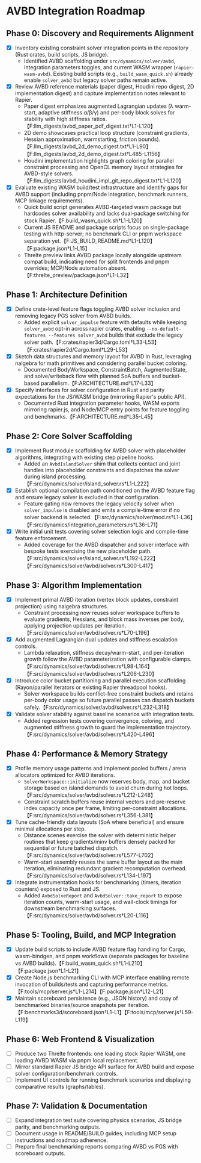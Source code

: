 # AVBD Integration Roadmap

## Phase 0: Discovery and Requirements Alignment
- [x] Inventory existing constraint solver integration points in the repository (Rust crates, build scripts, JS bridge).
  - Identified AVBD scaffolding under `src/dynamics/solver/avbd`, integration parameters toggles, and current WASM wrapper (`rapier-wasm-avbd`). Existing build scripts (e.g., `build_wasm_quick.sh`) already enable `solver_avbd` but legacy solver paths remain active.
- [x] Review AVBD reference materials (paper digest, Houdini repo digest, 2D implementation digest) and capture implementation notes relevant to Rapier.
  - Paper digest emphasizes augmented Lagrangian updates (λ warm-start, adaptive stiffness α/β/γ) and per-body block solves for stability with high stiffness ratios.【F:llm_digests/avbd_paper_pdf_digest.txt†L1-L120】
  - 2D demo showcases practical loop structure (constraint gradients, Hessian approximation, warmstarting, friction bounds).【F:llm_digests/avbd_2d_demo_digest.txt†L1-L90】【F:llm_digests/avbd_2d_demo_digest.txt†L485-L1156】
  - Houdini implementation highlights graph coloring for parallel constraint processing and OpenCL memory layout strategies for AVBD-style solvers.【F:llm_digests/avbd_houdini_impl_git_repo_digest.txt†L1-L120】
- [x] Evaluate existing WASM build/test infrastructure and identify gaps for AVBD support (including pnpm/Node integration, benchmark runners, MCP linkage requirements).
  - Quick build script generates AVBD-targeted wasm package but hardcodes solver availability and lacks dual-package switching for stock Rapier.【F:build_wasm_quick.sh†L1-L120】
  - Current JS README and package scripts focus on single-package testing with http-server; no benchmark CLI or pnpm workspace separation yet.【F:JS_BUILD_README.md†L1-L120】【F:package.json†L1-L15】
  - Threlte preview links AVBD package locally alongside upstream compat build, indicating need for split frontends and pnpm overrides; MCP/Node automation absent.【F:threlte_preview/package.json†L1-L32】

## Phase 1: Architecture Definition
- [x] Define crate-level feature flags toggling AVBD solver inclusion and removing legacy PGS solver from AVBD builds.
  - Added explicit `solver_impulse` feature with defaults while keeping `solver_avbd` opt-in across rapier crates, enabling `--no-default-features --features solver_avbd` builds that exclude the legacy solver path.【F:crates/rapier3d/Cargo.toml†L33-L53】【F:crates/rapier2d/Cargo.toml†L29-L53】
- [x] Sketch data structures and memory layout for AVBD in Rust, leveraging nalgebra for math primitives and considering parallel bucket coloring.
  - Documented BodyWorkspace, ConstraintBatch, AugmentedState, and solve/writeback flow with planned SoA buffers and bucket-based parallelism.【F:ARCHITECTURE.md†L17-L33】
- [x] Specify interfaces for solver configuration in Rust and parity expectations for the JS/WASM bridge (mirroring Rapier's public API).
  - Documented Rust integration parameter hooks, WASM exports mirroring rapier.js, and Node/MCP entry points for feature toggling and benchmarks.【F:ARCHITECTURE.md†L35-L45】

## Phase 2: Core Solver Scaffolding
- [x] Implement Rust module scaffolding for AVBD solver with placeholder algorithms, integrating with existing step pipeline hooks.
  - Added an `AvbdIslandSolver` shim that collects contact and joint handles into placeholder constraints and dispatches the solver during island processing.【F:src/dynamics/solver/island_solver.rs†L1-L222】
- [x] Establish optional compilation path conditioned on the AVBD feature flag and ensure legacy solver is excluded in that configuration.
  - Feature gating now removes the legacy velocity solver when `solver_impulse` is disabled and emits a compile-time error if no solver backend is selected.【F:src/dynamics/solver/mod.rs†L1-L36】【F:src/dynamics/integration_parameters.rs†L36-L71】
- [x] Write initial unit tests covering solver selection logic and compile-time feature enforcement.
  - Added coverage for the AVBD dispatcher and solver interface with bespoke tests exercising the new placeholder path.【F:src/dynamics/solver/island_solver.rs†L192-L222】【F:src/dynamics/solver/avbd/solver.rs†L300-L417】

## Phase 3: Algorithm Implementation
- [x] Implement primal AVBD iteration (vertex block updates, constraint projection) using nalgebra structures.
  - Constraint processing now reuses solver workspace buffers to evaluate gradients, Hessians, and block mass inverses per body, applying projection updates per iteration.【F:src/dynamics/solver/avbd/solver.rs†L70-L196】
- [x] Add augmented Lagrangian dual updates and stiffness escalation controls.
  - Lambda relaxation, stiffness decay/warm-start, and per-iteration growth follow the AVBD parameterization with configurable clamps.【F:src/dynamics/solver/avbd/solver.rs†L98-L164】【F:src/dynamics/solver/avbd/solver.rs†L206-L230】
- [x] Introduce color bucket partitioning and parallel execution scaffolding (Rayon/parallel iterators or existing Rapier threadpool hooks).
  - Solver workspace builds conflict-free constraint buckets and retains per-body color usage so future parallel passes can dispatch buckets safely.【F:src/dynamics/solver/avbd/solver.rs†L232-L318】
- [x] Validate solver stability against baseline scenarios with integration tests.
  - Added regression tests covering convergence, coloring, and augmented stiffness growth to guard the implementation trajectory.【F:src/dynamics/solver/avbd/solver.rs†L420-L496】

## Phase 4: Performance & Memory Strategy
- [x] Profile memory usage patterns and implement pooled buffers / arena allocators optimized for AVBD iterations.
  - `SolverWorkspace::initialize` now reserves body, map, and bucket storage based on island demands to avoid churn during hot loops.【F:src/dynamics/solver/avbd/solver.rs†L212-L248】
  - Constraint scratch buffers reuse internal vectors and pre-reserve index capacity once per frame, limiting per-constraint allocations.【F:src/dynamics/solver/avbd/solver.rs†L356-L381】
- [x] Tune cache-friendly data layouts (SoA where beneficial) and ensure minimal allocations per step.
  - Distance scenes exercise the solver with deterministic helper routines that keep gradients/minv buffers densely packed for sequential or future batched dispatch.【F:src/dynamics/solver/avbd/solver.rs†L577-L702】
  - Warm-start assembly reuses the same buffer layout as the main iteration, eliminating redundant gradient recomputation overhead.【F:src/dynamics/solver/avbd/solver.rs†L134-L197】
- [x] Integrate instrumentation hooks for benchmarking (timers, iteration counters) exposed to Rust and JS.
  - Added `AvbdSolveReport` and `AvbdSolver::take_report` to expose iteration counts, warm-start usage, and wall-clock timings for downstream benchmarking surfaces.【F:src/dynamics/solver/avbd/solver.rs†L20-L116】

## Phase 5: Tooling, Build, and MCP Integration
- [x] Update build scripts to include AVBD feature flag handling for Cargo, wasm-bindgen, and pnpm workflows (separate packages for baseline vs AVBD builds).【F:build_wasm_quick.sh†L1-L210】【F:package.json†L1-L21】
- [x] Create Node.js benchmarking CLI with MCP interface enabling remote invocation of builds/tests and capturing performance metrics.【F:tools/mcp/server.js†L1-L214】【F:package.json†L12-L21】
- [x] Maintain scoreboard persistence (e.g., JSON history) and copy of benchmarked binaries/source snapshots per iteration.【F:benchmarks3d/scoreboard.json†L1-L1】【F:tools/mcp/server.js†L59-L119】

## Phase 6: Web Frontend & Visualization
- [ ] Produce two Threlte frontends: one loading stock Rapier WASM, one loading AVBD WASM via pnpm local replacement.
- [ ] Mirror standard Rapier JS bridge API surface for AVBD build and expose solver configuration/benchmark controls.
- [ ] Implement UI controls for running benchmark scenarios and displaying comparative results (graphs/tables).

## Phase 7: Validation & Documentation
- [ ] Expand integration test suite covering physics scenarios, JS bridge parity, and benchmarking outputs.
- [ ] Document usage in README/BUILD guides, including MCP setup instructions and roadmap adherence.
- [ ] Prepare final benchmarking reports comparing AVBD vs PGS with scoreboard outputs.
